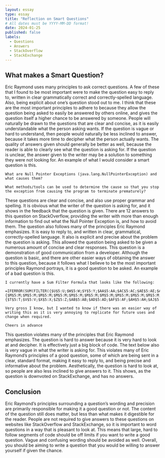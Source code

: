 ```yaml
---
layout: essay
type: essay
title: "Reflection on Smart Questions"
# All dates must be YYYY-MM-DD format!
date: 2024-01-25
published: false
labels:
  - Questions
  - Answers
  - StackOverflow
  - StackExchange
---
```


## What makes a Smart Question?

Eric Raymond uses many principles to ask correct questions. A few of these that I found to be most important were to make the question easy to reply to, written in clear grammatically correct and correctly-spelled language. Also, being explicit about one’s question stood out to me. I think that these are the most important principles to adhere to because they allow the question being asked to easily be answered by others online, and gives the question itself a higher chance to be answered by someone. People will naturally be drawn to the questions that are clear and concise, as it is easily understandable what the person asking wants. If the question is vague or hard to understand, then people would naturally be less inclined to answer, because it takes more time to decipher what the person actually wants. The quality of answers given should generally be better as well, because the reader is able to clearly see what the question is asking for. If the question is unclear, the answer given to the writer may be a solution to something they were not looking for. An example of what I would consider a smart question is this.

```
What are Null Pointer Exceptions (java.lang.NullPointerException) and what causes them?

What methods/tools can be used to determine the cause so that you stop the exception from causing the program to terminate prematurely?
```

These questions are clear and concise, and also use proper grammar and spelling. It is obvious what the writer of the question is asking for, and it shows in the feedback that the question is given. There are 12 answers to this question on StackOverflow, providing the writer with more than enough information to find out what the Null Pointer Exception is, and how to avoid them. The question also follows many of the principles Eric Raymond emphasizes. It is easy to reply to, and written in clear, grammatical, correctly-spelled language. It also is explicit and precise about the problem the question is asking. This allowed the question being asked to be given a numerous amount of concise and clear responses. This question is a demonstration of good communication from a developer. Although the question is basic, and there are other easier ways of obtaining the answer to this question, because it follows what I believe to be the most important principles Raymond portrays, it is a good question to be asked. An example of a bad question is this.

```
I currently have a Sum Filter Formula that looks like the following:

=IFERROR(SUM(FILTER({$U$5:U;$W$5:W;$Y$5:Y;$AA$5:AA;$AC$5:AC;$AE$5:AE;$AG$5:AG;$AI$5:AI;$AK$5:AK;$AM$5:AM;$AO$5:AO;$AQ$5:AQ;$AS$5:AS;$AU$5:AU;$AW$5:AW;$AY$5:AY;$BA$5:BA;$BC$5:BC;$BE$5:BE;$BG$5:BG},{$M$5:M;$M$5:M;$M$5:M;$M$5:M;$M$5:M;$M$5:M;$M$5:M;$M$5:M;$M$5:M;$M$5:M;$M$5:M;$M$5:M;$M$5:M;$M$5:M;$M$5:M;$M$5:M;$M$5:M;$M$5:M;$M$5:M;$M$5:M}=true,{$T$5:T;$V$5:V;$X$5:X;$Z$5:Z;$AB$5:AB;$AD$5:AD;$AF$5:AF;$AH$5:AH;$AJ$5:AJ;$AL$5:AL;$AN$5:AN;$AP$5:AP;$AR$5:AR;$AT$5:AT;$AV$5:AV;$AX$5:AX;$AZ$5:AZ;$BB$5:BB;$BD$5:BD;$BF$5:BF}=B5)),0)

Very gross I know, but I wanted to know if there was an easier way of writing this as it is very annoying to replicate for future uses and change when required.

Cheers in advance
```

This question violates many of the principles that Eric Raymond emphasizes. The question is hard to answer because it is very hard to look at and decipher. It is effectively just a big block of code. The text below also is very vague in what the writer is asking for. This violates many of Eric Raymond’s principles of a good question, some of which are being sent in a clear, standard format, making it easy to reply to, and being precise and informative about the problem. Aesthetically, the question is hard to look at, so people are also less inclined to give answers to it. This shows, as the question is downvoted on StackExchange, and has no answers. 

## Conclusion

Eric Raymond’s principles surrounding a question’s wording and precision are primarily responsible for making it a good question or not. The content of the question still does matter, but less than what makes it digestible for the reader. People are not required to give answers to these questions on websites like StackOverflow and StackExchange, so it is important to word questions in a way that is pleasant to look at. This means that large, hard to follow segments of code should be off limits if you want to write a good question. Vague and confusing wording should be avoided as well. Overall, you should be aiming to write a question that you would be willing to answer yourself if given the chance. 
